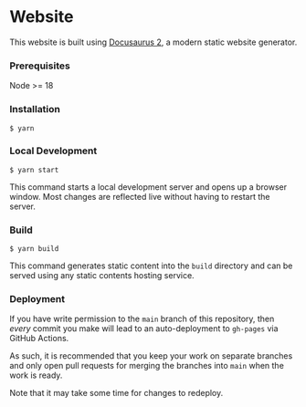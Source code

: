 # Website

This website is built using [Docusaurus 2](https://docusaurus.io/), a modern static website generator.

### Prerequisites
Node >= 18

### Installation

```
$ yarn
```

### Local Development

```
$ yarn start
```

This command starts a local development server and opens up a browser window. Most changes are reflected live without having to restart the server.

### Build

```
$ yarn build
```

This command generates static content into the `build` directory and can be served using any static contents hosting service.

### Deployment

If you have write permission to the `main` branch of this repository, then _every_ commit you make will lead to an auto-deployment to `gh-pages` via GitHub Actions.

As such, it is recommended that you keep your work on separate branches and only open pull requests for merging the branches into `main` when the work is ready.

Note that it may take some time for changes to redeploy.
